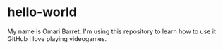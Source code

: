 # hello-world

My name is Omari Barret.
I'm using this repository to learn how to use it GitHub
I love playing videogames.
